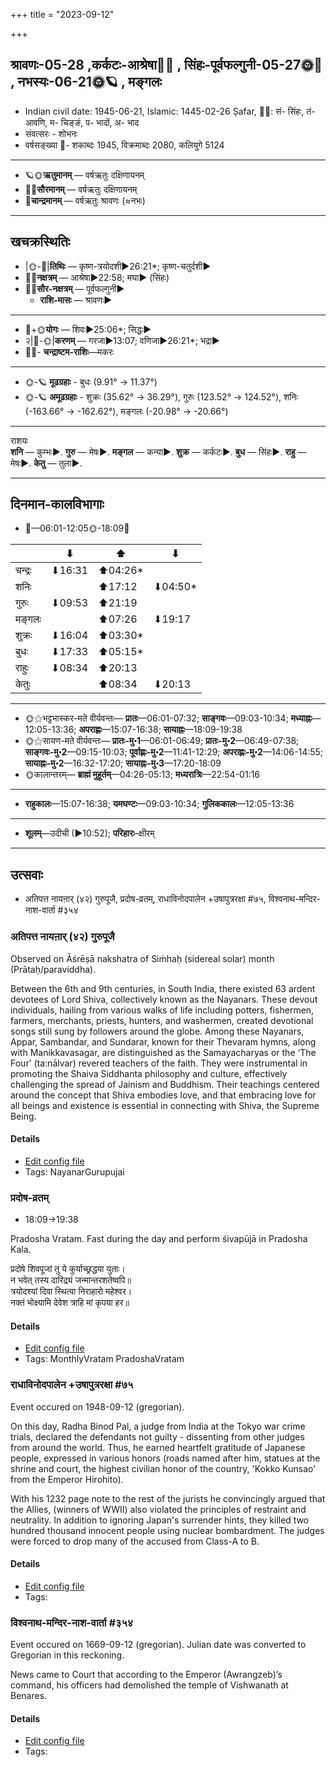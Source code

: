 +++
title = "2023-09-12"

+++
## श्रावणः-05-28  ,कर्कटः-आश्रेषा🌛🌌  ,  सिंहः-पूर्वफल्गुनी-05-27🌞🌌  ,  नभस्यः-06-21🌞🪐  , मङ्गलः
- Indian civil date: 1945-06-21, Islamic: 1445-02-26 Ṣafar, 🌌🌞: सं- सिंहः, तं- आवणि, म- चिङ्ङं, प- भादों, अ- भाद
- संवत्सरः - शोभनः
- वर्षसङ्ख्या 🌛- शकाब्दः 1945, विक्रमाब्दः 2080, कलियुगे 5124
___________________
- 🪐🌞**ऋतुमानम्** — वर्षऋतुः दक्षिणायनम्
- 🌌🌞**सौरमानम्** — वर्षऋतुः दक्षिणायनम्
- 🌛**चान्द्रमानम्** — वर्षऋतुः श्रावणः (≈नभः)
___________________


## खचक्रस्थितिः
- |🌞-🌛|**तिथिः** — कृष्ण-त्रयोदशी►26:21*; कृष्ण-चतुर्दशी►  
- 🌌🌛**नक्षत्रम्** — आश्रेषा►22:58; मघा► (सिंहः)  
- 🌌🌞**सौर-नक्षत्रम्** — पूर्वफल्गुनी►  
  - **राशि-मासः** — श्रावणः► 
___________________
- 🌛+🌞**योगः** — शिवः►25:06*; सिद्धः►  
- २|🌛-🌞|**करणम्** — गरजा►13:07; वणिजा►26:21*; भद्रा►  
- 🌌🌛- **चन्द्राष्टम-राशिः**—मकरः  
___________________
- 🌞-🪐 **मूढग्रहाः** - बुधः (9.91° → 11.37°)
- 🌞-🪐 **अमूढग्रहाः** - शुक्रः (35.62° → 36.29°), गुरुः (123.52° → 124.52°), शनिः (-163.66° → -162.62°), मङ्गलः (-20.98° → -20.66°)
___________________
राशयः  
**शनि** — कुम्भः►. **गुरु** — मेषः►. **मङ्गल** — कन्या►. **शुक्र** — कर्कटः►. **बुध** — सिंहः►. **राहु** — मेषः►. **केतु** — तुला►. 
___________________


## दिनमान-कालविभागाः
- 🌅—06:01-12:05🌞-18:09🌇  

|      |⬇     |⬆     |⬇     |
|------|-----|-----|------|
|चन्द्रः|⬇16:31 |⬆04:26*|     |
|शनिः   |     |⬆17:12 |⬇04:50*|
|गुरुः  |⬇09:53 |⬆21:19 |     |
|मङ्गलः |     |⬆07:26 |⬇19:17 |
|शुक्रः |⬇16:04 |⬆03:30*|     |
|बुधः   |⬇17:33 |⬆05:15*|     |
|राहुः  |⬇08:34 |⬆20:13 |     |
|केतुः  |     |⬆08:34 |⬇20:13 |
___________________
- 🌞⚝भट्टभास्कर-मते वीर्यवन्तः— **प्रातः**—06:01-07:32; **साङ्गवः**—09:03-10:34; **मध्याह्नः**—12:05-13:36; **अपराह्णः**—15:07-16:38; **सायाह्नः**—18:09-19:38  
- 🌞⚝सायण-मते वीर्यवन्तः— **प्रातः-मु॰1**—06:01-06:49; **प्रातः-मु॰2**—06:49-07:38; **साङ्गवः-मु॰2**—09:15-10:03; **पूर्वाह्णः-मु॰2**—11:41-12:29; **अपराह्णः-मु॰2**—14:06-14:55; **सायाह्नः-मु॰2**—16:32-17:20; **सायाह्नः-मु॰3**—17:20-18:09  
- 🌞कालान्तरम्— **ब्राह्मं मुहूर्तम्**—04:26-05:13; **मध्यरात्रिः**—22:54-01:16  
___________________
- **राहुकालः**—15:07-16:38; **यमघण्टः**—09:03-10:34; **गुलिककालः**—12:05-13:36  
___________________
- **शूलम्**—उदीची (►10:52); **परिहारः**–क्षीरम्  
___________________

## उत्सवाः
- अतिपत्त नायऩार् (४२) गुरुपूजै, प्रदोष-व्रतम्, राधाविनोदपालेन +उषापुत्ररक्षा #७५, विश्वनाथ-मन्दिर-नाश-वार्ता #३५४
### अतिपत्त नायऩार् (४२) गुरुपूजै

Observed on Āśrēṣā nakshatra of Siṁhaḥ (sidereal solar) month (Prātaḥ/paraviddha). 

Between the 6th and 9th centuries, in South India, there existed 63 ardent devotees of Lord Shiva, collectively known as the Nayanars. These devout individuals, hailing from various walks of life including potters, fishermen, farmers, merchants, priests, hunters, and washermen, created devotional songs still sung by followers around the globe. Among these Nayanars, Appar, Sambandar, and Sundarar, known for their Thevaram hymns, along with Manikkavasagar, are distinguished as the Samayacharyas or the ‘The Four’ (ta:nālvar) revered teachers of the faith. They were instrumental in promoting the Shaiva Siddhanta philosophy and culture, effectively challenging the spread of Jainism and Buddhism. Their teachings centered around the concept that Shiva embodies love, and that embracing love for all beings and existence is essential in connecting with Shiva, the Supreme Being.

#### Details
- [Edit config file](https://github.com/jyotisham/adyatithi/blob/master/mahApuruSha/nAyanAr/sidereal_solar_month/nakshatra/05/09/atipatta_nAyan2Ar_%2842%29_gurupUjai.toml)
- Tags: NayanarGurupujai


### प्रदोष-व्रतम्
- 18:09→19:38



Pradosha Vratam. Fast during the day and perform śivapūjā in Pradosha Kala.

प्रदोषे  शिवपूजां  तु  ये  कुर्याच्छ्रद्धया  युताः।  
न  भवेत्  तस्य  दारिद्र्यं  जन्मान्तरशतेष्वपि॥  
त्रयोदश्यां दिवा स्थित्वा निराहारो महेश्वर।  
नक्तं भोक्ष्यामि देवेश त्राहि मां कृपया हर॥



#### Details
- [Edit config file](https://github.com/jyotisham/adyatithi/blob/master/time_focus/monthly/pradoSha/description_only/pradOSa-vratam.toml)
- Tags: MonthlyVratam PradoshaVratam


### राधाविनोदपालेन +उषापुत्ररक्षा #७५

Event occured on 1948-09-12 (gregorian). 

On this day, Radha Binod Pal, a judge from India at the Tokyo war crime trials, declared the defendants not guilty - dissenting from other judges from around the world. Thus, he earned heartfelt gratitude of Japanese people, expressed in various honors (roads named after him, statues at the shrine and court, the highest civilian honor of the country, 'Kokko Kunsao' from the Emperor Hirohito).

With his 1232 page note to the rest of the jurists he convincingly argued that the Allies, (winners of WWII) also violated the principles of restraint and neutrality. In addition to ignoring Japan's surrender hints, they killed two hundred thousand innocent people using nuclear bombardment. The judges were forced to drop many of the accused from Class-A to B.

#### Details
- [Edit config file](https://github.com/jyotisham/adyatithi/blob/master/mahApuruSha/xatra-later/gregorian/day/09/12/rAdhAvinoda-pAlena_uShuShAputra-raxA.toml)
- Tags: 


### विश्वनाथ-मन्दिर-नाश-वार्ता #३५४

Event occured on 1669-09-12 (gregorian). Julian date was converted to Gregorian in this reckoning. 

News came to Court that according to the Emperor (Awrangzeb)’s command, his officers had demolished the temple of Vishwanath at Benares.

#### Details
- [Edit config file](https://github.com/jyotisham/adyatithi/blob/master/mahApuruSha/xatra-later/julian/day/09/02/vishvanAtha-mandira-nAsha-vArtA.toml)
- Tags: 


